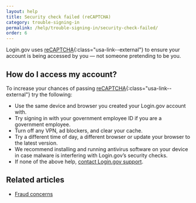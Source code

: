 ```yaml
---
layout: help
title: Security check failed (reCAPTCHA)
category: trouble-signing-in
permalink: /help/trouble-signing-in/security-check-failed/
order: 6
---
```


Login.gov uses [reCAPTCHA](https://cloud.google.com/security/products/recaptcha?hl=en){:class="usa-link--external"} to ensure your account is being accessed by you — not someone pretending to be you.

## How do I access my account?

To increase your chances of passing [reCAPTCHA](https://cloud.google.com/security/products/recaptcha?hl=en){:class="usa-link--external"} try the following:

- Use the same device and browser you created your Login.gov account with.
- Try signing in with your government employee ID if you are a government employee.
- Turn off any VPN, ad blockers, and clear your cache.
- Try a different time of day, a different browser or update your browser to the latest version.
- We recommend installing and running antivirus software on your device in case malware is interfering with Login.gov’s security checks.
- If none of the above help, [contact Login.gov support](/contact/).

## Related articles

* [Fraud concerns](#)
